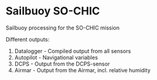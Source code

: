# Sailbuoy SO-CHIC
Sailbuoy processing for the SO-CHIC mission

Different outputs:
1. Datalogger - Compiled output from all sensors
2. Autopilot - Navigational variables
3. DCPS - Output from the DCPS-sensor
4. Airmar - Output from the Airmar, incl. relative humidity

